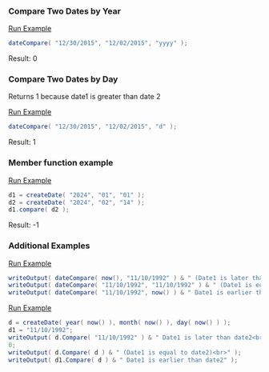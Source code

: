 ### Compare Two Dates by Year



<a href="https://try.boxlang.io/?code=eJxLSSxJdc7PLUgsStVQUDI00jc20DcyMDRV0gHzDIzgvEogUFLQtOYCAGFDDFs%3D" target="_blank">Run Example</a>

```java
dateCompare( "12/30/2015", "12/02/2015", "yyyy" );

```

Result: 0

### Compare Two Dates by Day

Returns 1 because date1 is greater than date 2

<a href="https://try.boxlang.io/?code=eJxLSSxJdc7PLUgsStVQUDI00jc20DcyMDRV0gHzDIzgvBQlBU1rLgA4GArb" target="_blank">Run Example</a>

```java
dateCompare( "12/30/2015", "12/02/2015", "d" );

```

Result: 1

### Member function example



<a href="https://try.boxlang.io/?code=eJxLMVSwVUguSk0sSXUBYg0FJSMDIxMlHQUlA0MoqaBpzZVihFOZEYg0NIEoM9RLzs8tSCwCqgBqAYoAAGSPFq0%3D" target="_blank">Run Example</a>

```java
d1 = createDate( "2024", "01", "01" );
d2 = createDate( "2024", "02", "14" );
d1.compare( d2 );

```

Result: -1

### Additional Examples

<a href="https://try.boxlang.io/?code=eJwrL8osSfUvLSkoLdFQSEksSXXOzy1ILErVUMjLL9fQ1FFQMjTUNzTQN7S0NFJS0FRQU1BS0HABqjNUyCxWyAEyihRKMhLzwHqNNG2SiuyAyqy5ynGai2wgAeNTC0sTcxRK8sk1HOwFqKkIQxOLcjJRXA02EwBD4Ewp" target="_blank">Run Example</a>

```java
writeOutput( dateCompare( now(), "11/10/1992" ) & " (Date1 is later than date2)<br>" );
writeOutput( dateCompare( "11/10/1992", "11/10/1992" ) & " (Date1 is equal to date2)<br>" );
writeOutput( dateCompare( "11/10/1992", now() ) & " Date1 is earlier than date2" );

```


<a href="https://try.boxlang.io/?code=eJx1zsEKwjAMBuD7niL0IC2IW3YbUy969xmiLWywrTOmjL29ncrcEA%2BBBPJ%2FiYUD3NiRuHMsDaMj1tD5QRswW2h9J9VitjTOE5gysRjzCjHFLMWiyFWZDFyLuwTpg2iwu5Nve%2BIoL7dieAMKppMI9QOa2DBIRV28IC7fX%2FmoJj%2F779kPomfF3QM1IP5tmBlZC%2FhLfAXipl598gKe58xUzw%3D%3D" target="_blank">Run Example</a>

```java
d = createDate( year( now() ), month( now() ), day( now() ) );
d1 = "11/10/1992";
writeOutput( d.Compare( "11/10/1992" ) & " Date1 is later than date2<br>" );
0;
writeOutput( d.Compare( d ) & " (Date1 is equal to date2)<br>" );
writeOutput( d1.Compare( d ) & " Date1 is earlier than date2" );

```


